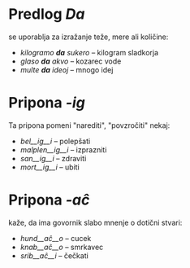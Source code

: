 # Predlog *Da* 

se uporablja za izražanje teže, mere ali količine:

- *kilogramo __da__ sukero* – kilogram sladkorja
- *glaso __da__ akvo* – kozarec vode
- *multe __da__ ideoj* – mnogo idej

# Pripona *-ig*

Ta pripona pomeni "narediti", "povzročiti" nekaj:

- *bel__ig__i* – polepšati
- *malplen__ig__i* – izprazniti
- *san__ig__i* – zdraviti
- *mort__ig__i* – ubiti 

# Pripona *-aĉ*

kaže, da ima govornik slabo mnenje o dotični stvari:

- *hund__aĉ__o* – cucek
- *knab__aĉ__o* – smrkavec
- *srib__aĉ__i* – čečkati
 
